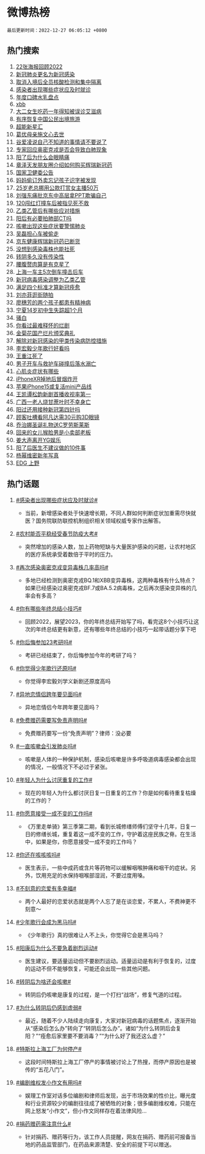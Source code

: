 # 微博热榜

`最后更新时间：2022-12-27 06:05:12 +0800`

## 热门搜索

1. [22张海报回顾2022](https://m.weibo.cn/search?containerid=100103type%3D1%26t%3D10%26q%3D%2322%E5%BC%A0%E6%B5%B7%E6%8A%A5%E5%9B%9E%E9%A1%BE2022%23&stream_entry_id=51&isnewpage=1&extparam=seat%3D1%26pos%3D0%26c_type%3D51%26filter_type%3Drealtimehot%26cate%3D10103%26dgr%3D0%26display_time%3D1672092310%26pre_seqid%3D16720923109780187067372&luicode=10000011&lfid=106003type%253D25%2526t%253D3%2526disable_hot%253D1%2526filter_type%253Drealtimehot)
1. [新冠肺炎更名为新冠感染](https://m.weibo.cn/search?containerid=100103type%3D1%26t%3D10%26q%3D%23%E6%96%B0%E5%86%A0%E8%82%BA%E7%82%8E%E6%9B%B4%E5%90%8D%E4%B8%BA%E6%96%B0%E5%86%A0%E6%84%9F%E6%9F%93%23&stream_entry_id=31&isnewpage=1&extparam=seat%3D1%26pos%3D0%26band_rank%3D1%26flag%3D16%26dgr%3D0%26c_type%3D31%26stream_entry_id%3D31%26filter_type%3Drealtimehot%26cate%3D5001%26q%3D%2523%25E6%2596%25B0%25E5%2586%25A0%25E8%2582%25BA%25E7%2582%258E%25E6%259B%25B4%25E5%2590%258D%25E4%25B8%25BA%25E6%2596%25B0%25E5%2586%25A0%25E6%2584%259F%25E6%259F%2593%2523%26lcate%3D5001%26realpos%3D1%26display_time%3D1672092310%26pre_seqid%3D16720923109780187067372&luicode=10000011&lfid=106003type%253D25%2526t%253D3%2526disable_hot%253D1%2526filter_type%253Drealtimehot)
1. [取消入境后全员核酸检测和集中隔离](https://m.weibo.cn/search?containerid=100103type%3D1%26t%3D10%26q%3D%23%E5%8F%96%E6%B6%88%E5%85%A5%E5%A2%83%E5%90%8E%E5%85%A8%E5%91%98%E6%A0%B8%E9%85%B8%E6%A3%80%E6%B5%8B%E5%92%8C%E9%9B%86%E4%B8%AD%E9%9A%94%E7%A6%BB%23&stream_entry_id=31&isnewpage=1&extparam=seat%3D1%26pos%3D1%26band_rank%3D2%26flag%3D16%26dgr%3D0%26c_type%3D31%26stream_entry_id%3D31%26filter_type%3Drealtimehot%26cate%3D5001%26q%3D%2523%25E5%258F%2596%25E6%25B6%2588%25E5%2585%25A5%25E5%25A2%2583%25E5%2590%258E%25E5%2585%25A8%25E5%2591%2598%25E6%25A0%25B8%25E9%2585%25B8%25E6%25A3%2580%25E6%25B5%258B%25E5%2592%258C%25E9%259B%2586%25E4%25B8%25AD%25E9%259A%2594%25E7%25A6%25BB%2523%26lcate%3D5001%26realpos%3D2%26display_time%3D1672092310%26pre_seqid%3D16720923109780187067372&luicode=10000011&lfid=106003type%253D25%2526t%253D3%2526disable_hot%253D1%2526filter_type%253Drealtimehot)
1. [感染者出现哪些症状应及时就诊](https://m.weibo.cn/search?containerid=100103type%3D1%26t%3D10%26q%3D%23%E6%84%9F%E6%9F%93%E8%80%85%E5%87%BA%E7%8E%B0%E5%93%AA%E4%BA%9B%E7%97%87%E7%8A%B6%E5%BA%94%E5%8F%8A%E6%97%B6%E5%B0%B1%E8%AF%8A%23&stream_entry_id=31&isnewpage=1&extparam=seat%3D1%26pos%3D2%26band_rank%3D3%26flag%3D0%26dgr%3D0%26c_type%3D31%26stream_entry_id%3D31%26filter_type%3Drealtimehot%26cate%3D5001%26q%3D%2523%25E6%2584%259F%25E6%259F%2593%25E8%2580%2585%25E5%2587%25BA%25E7%258E%25B0%25E5%2593%25AA%25E4%25BA%259B%25E7%2597%2587%25E7%258A%25B6%25E5%25BA%2594%25E5%258F%258A%25E6%2597%25B6%25E5%25B0%25B1%25E8%25AF%258A%2523%26lcate%3D5001%26realpos%3D3%26display_time%3D1672092310%26pre_seqid%3D16720923109780187067372&luicode=10000011&lfid=106003type%253D25%2526t%253D3%2526disable_hot%253D1%2526filter_type%253Drealtimehot)
1. [年度口碑水乳盘点](https://m.weibo.cn/search?containerid=100103type%3D1%26t%3D10%26q%3D%23%E5%B9%B4%E5%BA%A6%E5%8F%A3%E7%A2%91%E6%B0%B4%E4%B9%B3%E7%9B%98%E7%82%B9%23&stream_entry_id=31&isnewpage=1&extparam=seat%3D1%26pos%3D3%26band_rank%3D4%26topic_ad%3D1%26dgr%3D0%26adid%3D176090%26c_type%3D31%26stream_entry_id%3D31%26filter_type%3Drealtimehot%26cate%3D5001%26q%3D%2523%25E5%25B9%25B4%25E5%25BA%25A6%25E5%258F%25A3%25E7%25A2%2591%25E6%25B0%25B4%25E4%25B9%25B3%25E7%259B%2598%25E7%2582%25B9%2523%26lcate%3D5001%26display_time%3D1672092310%26pre_seqid%3D16720923109780187067372&luicode=10000011&lfid=106003type%253D25%2526t%253D3%2526disable_hot%253D1%2526filter_type%253Drealtimehot)
1. [xbb](https://m.weibo.cn/search?containerid=100103type%3D1%26t%3D10%26q%3D%23xbb%23&stream_entry_id=31&isnewpage=1&extparam=seat%3D1%26pos%3D4%26band_rank%3D4%26flag%3D16%26dgr%3D0%26c_type%3D31%26stream_entry_id%3D31%26filter_type%3Drealtimehot%26cate%3D5001%26q%3D%2523xbb%2523%26lcate%3D5001%26realpos%3D4%26display_time%3D1672092310%26pre_seqid%3D16720923109780187067372&luicode=10000011&lfid=106003type%253D25%2526t%253D3%2526disable_hot%253D1%2526filter_type%253Drealtimehot)
1. [大二女生吃药一年得知被误诊艾滋病](https://m.weibo.cn/search?containerid=100103type%3D1%26t%3D10%26q%3D%23%E5%A4%A7%E4%BA%8C%E5%A5%B3%E7%94%9F%E5%90%83%E8%8D%AF%E4%B8%80%E5%B9%B4%E5%BE%97%E7%9F%A5%E8%A2%AB%E8%AF%AF%E8%AF%8A%E8%89%BE%E6%BB%8B%E7%97%85%23&stream_entry_id=31&isnewpage=1&extparam=seat%3D1%26pos%3D5%26band_rank%3D5%26flag%3D0%26dgr%3D0%26c_type%3D31%26stream_entry_id%3D31%26filter_type%3Drealtimehot%26cate%3D5001%26q%3D%2523%25E5%25A4%25A7%25E4%25BA%258C%25E5%25A5%25B3%25E7%2594%259F%25E5%2590%2583%25E8%258D%25AF%25E4%25B8%2580%25E5%25B9%25B4%25E5%25BE%2597%25E7%259F%25A5%25E8%25A2%25AB%25E8%25AF%25AF%25E8%25AF%258A%25E8%2589%25BE%25E6%25BB%258B%25E7%2597%2585%2523%26lcate%3D5001%26realpos%3D5%26display_time%3D1672092310%26pre_seqid%3D16720923109780187067372&luicode=10000011&lfid=106003type%253D25%2526t%253D3%2526disable_hot%253D1%2526filter_type%253Drealtimehot)
1. [有序恢复中国公民出境旅游](https://m.weibo.cn/search?containerid=100103type%3D1%26t%3D10%26q%3D%23%E6%9C%89%E5%BA%8F%E6%81%A2%E5%A4%8D%E4%B8%AD%E5%9B%BD%E5%85%AC%E6%B0%91%E5%87%BA%E5%A2%83%E6%97%85%E6%B8%B8%23&stream_entry_id=31&isnewpage=1&extparam=seat%3D1%26pos%3D6%26band_rank%3D6%26flag%3D0%26dgr%3D0%26c_type%3D31%26stream_entry_id%3D31%26filter_type%3Drealtimehot%26cate%3D5001%26q%3D%2523%25E6%259C%2589%25E5%25BA%258F%25E6%2581%25A2%25E5%25A4%258D%25E4%25B8%25AD%25E5%259B%25BD%25E5%2585%25AC%25E6%25B0%2591%25E5%2587%25BA%25E5%25A2%2583%25E6%2597%2585%25E6%25B8%25B8%2523%26lcate%3D5001%26realpos%3D6%26display_time%3D1672092310%26pre_seqid%3D16720923109780187067372&luicode=10000011&lfid=106003type%253D25%2526t%253D3%2526disable_hot%253D1%2526filter_type%253Drealtimehot)
1. [超能新星汇](https://m.weibo.cn/search?containerid=100103type%3D1%26t%3D10%26q%3D%23%E8%B6%85%E8%83%BD%E6%96%B0%E6%98%9F%E6%B1%87%23&stream_entry_id=31&isnewpage=1&extparam=seat%3D1%26pos%3D7%26band_rank%3D7%26dgr%3D0%26adid%3D176022%26c_type%3D31%26stream_entry_id%3D31%26filter_type%3Drealtimehot%26cate%3D5001%26q%3D%2523%25E8%25B6%2585%25E8%2583%25BD%25E6%2596%25B0%25E6%2598%259F%25E6%25B1%2587%2523%26lcate%3D5001%26display_time%3D1672092310%26pre_seqid%3D16720923109780187067372&luicode=10000011&lfid=106003type%253D25%2526t%253D3%2526disable_hot%253D1%2526filter_type%253Drealtimehot)
1. [葛优母亲施文心去世](https://m.weibo.cn/search?containerid=100103type%3D1%26t%3D10%26q%3D%23%E8%91%9B%E4%BC%98%E6%AF%8D%E4%BA%B2%E6%96%BD%E6%96%87%E5%BF%83%E5%8E%BB%E4%B8%96%23&stream_entry_id=31&isnewpage=1&extparam=seat%3D1%26pos%3D8%26band_rank%3D7%26flag%3D0%26dgr%3D0%26c_type%3D31%26stream_entry_id%3D31%26filter_type%3Drealtimehot%26cate%3D5001%26q%3D%2523%25E8%2591%259B%25E4%25BC%2598%25E6%25AF%258D%25E4%25BA%25B2%25E6%2596%25BD%25E6%2596%2587%25E5%25BF%2583%25E5%258E%25BB%25E4%25B8%2596%2523%26lcate%3D5001%26realpos%3D7%26display_time%3D1672092310%26pre_seqid%3D16720923109780187067372&luicode=10000011&lfid=106003type%253D25%2526t%253D3%2526disable_hot%253D1%2526filter_type%253Drealtimehot)
1. [谷爱凌说自己不知道的事情请不要说了](https://m.weibo.cn/search?containerid=100103type%3D1%26t%3D10%26q%3D%23%E8%B0%B7%E7%88%B1%E5%87%8C%E8%AF%B4%E8%87%AA%E5%B7%B1%E4%B8%8D%E7%9F%A5%E9%81%93%E7%9A%84%E4%BA%8B%E6%83%85%E8%AF%B7%E4%B8%8D%E8%A6%81%E8%AF%B4%E4%BA%86%23&stream_entry_id=31&isnewpage=1&extparam=seat%3D1%26pos%3D9%26band_rank%3D8%26flag%3D0%26dgr%3D0%26c_type%3D31%26stream_entry_id%3D31%26filter_type%3Drealtimehot%26cate%3D5001%26q%3D%2523%25E8%25B0%25B7%25E7%2588%25B1%25E5%2587%258C%25E8%25AF%25B4%25E8%2587%25AA%25E5%25B7%25B1%25E4%25B8%258D%25E7%259F%25A5%25E9%2581%2593%25E7%259A%2584%25E4%25BA%258B%25E6%2583%2585%25E8%25AF%25B7%25E4%25B8%258D%25E8%25A6%2581%25E8%25AF%25B4%25E4%25BA%2586%2523%26lcate%3D5001%26realpos%3D8%26display_time%3D1672092310%26pre_seqid%3D16720923109780187067372&luicode=10000011&lfid=106003type%253D25%2526t%253D3%2526disable_hot%253D1%2526filter_type%253Drealtimehot)
1. [专家回应奥密克戎是否会导致白肺现象](https://m.weibo.cn/search?containerid=100103type%3D1%26t%3D10%26q%3D%23%E4%B8%93%E5%AE%B6%E5%9B%9E%E5%BA%94%E5%A5%A5%E5%AF%86%E5%85%8B%E6%88%8E%E6%98%AF%E5%90%A6%E4%BC%9A%E5%AF%BC%E8%87%B4%E7%99%BD%E8%82%BA%E7%8E%B0%E8%B1%A1%23&stream_entry_id=31&isnewpage=1&extparam=seat%3D1%26pos%3D10%26band_rank%3D9%26flag%3D0%26dgr%3D0%26c_type%3D31%26stream_entry_id%3D31%26filter_type%3Drealtimehot%26cate%3D5001%26q%3D%2523%25E4%25B8%2593%25E5%25AE%25B6%25E5%259B%259E%25E5%25BA%2594%25E5%25A5%25A5%25E5%25AF%2586%25E5%2585%258B%25E6%2588%258E%25E6%2598%25AF%25E5%2590%25A6%25E4%25BC%259A%25E5%25AF%25BC%25E8%2587%25B4%25E7%2599%25BD%25E8%2582%25BA%25E7%258E%25B0%25E8%25B1%25A1%2523%26lcate%3D5001%26realpos%3D9%26display_time%3D1672092310%26pre_seqid%3D16720923109780187067372&luicode=10000011&lfid=106003type%253D25%2526t%253D3%2526disable_hot%253D1%2526filter_type%253Drealtimehot)
1. [阳了后为什么会眼睛痛](https://m.weibo.cn/search?containerid=100103type%3D1%26t%3D10%26q%3D%23%E9%98%B3%E4%BA%86%E5%90%8E%E4%B8%BA%E4%BB%80%E4%B9%88%E4%BC%9A%E7%9C%BC%E7%9D%9B%E7%97%9B%23&stream_entry_id=31&isnewpage=1&extparam=seat%3D1%26pos%3D11%26band_rank%3D10%26flag%3D0%26dgr%3D0%26c_type%3D31%26stream_entry_id%3D31%26filter_type%3Drealtimehot%26cate%3D5001%26q%3D%2523%25E9%2598%25B3%25E4%25BA%2586%25E5%2590%258E%25E4%25B8%25BA%25E4%25BB%2580%25E4%25B9%2588%25E4%25BC%259A%25E7%259C%25BC%25E7%259D%259B%25E7%2597%259B%2523%26lcate%3D5001%26realpos%3D10%26display_time%3D1672092310%26pre_seqid%3D16720923109780187067372&luicode=10000011&lfid=106003type%253D25%2526t%253D3%2526disable_hot%253D1%2526filter_type%253Drealtimehot)
1. [章泽天发朋友圈介绍如何购买辉瑞新冠药](https://m.weibo.cn/search?containerid=100103type%3D1%26t%3D10%26q%3D%23%E7%AB%A0%E6%B3%BD%E5%A4%A9%E5%8F%91%E6%9C%8B%E5%8F%8B%E5%9C%88%E4%BB%8B%E7%BB%8D%E5%A6%82%E4%BD%95%E8%B4%AD%E4%B9%B0%E8%BE%89%E7%91%9E%E6%96%B0%E5%86%A0%E8%8D%AF%23&stream_entry_id=31&isnewpage=1&extparam=seat%3D1%26pos%3D12%26band_rank%3D11%26flag%3D0%26dgr%3D0%26c_type%3D31%26stream_entry_id%3D31%26filter_type%3Drealtimehot%26cate%3D5001%26q%3D%2523%25E7%25AB%25A0%25E6%25B3%25BD%25E5%25A4%25A9%25E5%258F%2591%25E6%259C%258B%25E5%258F%258B%25E5%259C%2588%25E4%25BB%258B%25E7%25BB%258D%25E5%25A6%2582%25E4%25BD%2595%25E8%25B4%25AD%25E4%25B9%25B0%25E8%25BE%2589%25E7%2591%259E%25E6%2596%25B0%25E5%2586%25A0%25E8%258D%25AF%2523%26lcate%3D5001%26realpos%3D11%26display_time%3D1672092310%26pre_seqid%3D16720923109780187067372&luicode=10000011&lfid=106003type%253D25%2526t%253D3%2526disable_hot%253D1%2526filter_type%253Drealtimehot)
1. [国家卫健委公告](https://m.weibo.cn/search?containerid=100103type%3D1%26t%3D10%26q%3D%E5%9B%BD%E5%AE%B6%E5%8D%AB%E5%81%A5%E5%A7%94%E5%85%AC%E5%91%8A&stream_entry_id=31&isnewpage=1&extparam=seat%3D1%26pos%3D13%26band_rank%3D12%26flag%3D0%26dgr%3D0%26c_type%3D31%26stream_entry_id%3D31%26filter_type%3Drealtimehot%26cate%3D5001%26q%3D%25E5%259B%25BD%25E5%25AE%25B6%25E5%258D%25AB%25E5%2581%25A5%25E5%25A7%2594%25E5%2585%25AC%25E5%2591%258A%26lcate%3D5001%26realpos%3D12%26display_time%3D1672092310%26pre_seqid%3D16720923109780187067372&luicode=10000011&lfid=106003type%253D25%2526t%253D3%2526disable_hot%253D1%2526filter_type%253Drealtimehot)
1. [妈妈偷订外卖忘记孩子识字被发现](https://m.weibo.cn/search?containerid=100103type%3D1%26t%3D10%26q%3D%23%E5%A6%88%E5%A6%88%E5%81%B7%E8%AE%A2%E5%A4%96%E5%8D%96%E5%BF%98%E8%AE%B0%E5%AD%A9%E5%AD%90%E8%AF%86%E5%AD%97%E8%A2%AB%E5%8F%91%E7%8E%B0%23&stream_entry_id=31&isnewpage=1&extparam=seat%3D1%26pos%3D14%26band_rank%3D13%26flag%3D0%26dgr%3D0%26c_type%3D31%26stream_entry_id%3D31%26filter_type%3Drealtimehot%26cate%3D5001%26q%3D%2523%25E5%25A6%2588%25E5%25A6%2588%25E5%2581%25B7%25E8%25AE%25A2%25E5%25A4%2596%25E5%258D%2596%25E5%25BF%2598%25E8%25AE%25B0%25E5%25AD%25A9%25E5%25AD%2590%25E8%25AF%2586%25E5%25AD%2597%25E8%25A2%25AB%25E5%258F%2591%25E7%258E%25B0%2523%26lcate%3D5001%26realpos%3D13%26display_time%3D1672092310%26pre_seqid%3D16720923109780187067372&luicode=10000011&lfid=106003type%253D25%2526t%253D3%2526disable_hot%253D1%2526filter_type%253Drealtimehot)
1. [25岁老总挪用公款打赏女主播50万](https://m.weibo.cn/search?containerid=100103type%3D1%26t%3D10%26q%3D%2325%E5%B2%81%E8%80%81%E6%80%BB%E6%8C%AA%E7%94%A8%E5%85%AC%E6%AC%BE%E6%89%93%E8%B5%8F%E5%A5%B3%E4%B8%BB%E6%92%AD50%E4%B8%87%23&stream_entry_id=31&isnewpage=1&extparam=seat%3D1%26pos%3D15%26band_rank%3D14%26flag%3D0%26dgr%3D0%26c_type%3D31%26stream_entry_id%3D31%26filter_type%3Drealtimehot%26cate%3D5001%26q%3D%252325%25E5%25B2%2581%25E8%2580%2581%25E6%2580%25BB%25E6%258C%25AA%25E7%2594%25A8%25E5%2585%25AC%25E6%25AC%25BE%25E6%2589%2593%25E8%25B5%258F%25E5%25A5%25B3%25E4%25B8%25BB%25E6%2592%25AD50%25E4%25B8%2587%2523%26lcate%3D5001%26realpos%3D14%26display_time%3D1672092310%26pre_seqid%3D16720923109780187067372&luicode=10000011&lfid=106003type%253D25%2526t%253D3%2526disable_hot%253D1%2526filter_type%253Drealtimehot)
1. [刘强东痛批京东中高层拿PPT欺骗自己](https://m.weibo.cn/search?containerid=100103type%3D1%26t%3D10%26q%3D%23%E5%88%98%E5%BC%BA%E4%B8%9C%E7%97%9B%E6%89%B9%E4%BA%AC%E4%B8%9C%E4%B8%AD%E9%AB%98%E5%B1%82%E6%8B%BFPPT%E6%AC%BA%E9%AA%97%E8%87%AA%E5%B7%B1%23&stream_entry_id=31&isnewpage=1&extparam=seat%3D1%26pos%3D16%26band_rank%3D15%26flag%3D2%26dgr%3D0%26c_type%3D31%26stream_entry_id%3D31%26filter_type%3Drealtimehot%26cate%3D5001%26q%3D%2523%25E5%2588%2598%25E5%25BC%25BA%25E4%25B8%259C%25E7%2597%259B%25E6%2589%25B9%25E4%25BA%25AC%25E4%25B8%259C%25E4%25B8%25AD%25E9%25AB%2598%25E5%25B1%2582%25E6%258B%25BFPPT%25E6%25AC%25BA%25E9%25AA%2597%25E8%2587%25AA%25E5%25B7%25B1%2523%26lcate%3D5001%26realpos%3D15%26display_time%3D1672092310%26pre_seqid%3D16720923109780187067372&luicode=10000011&lfid=106003type%253D25%2526t%253D3%2526disable_hot%253D1%2526filter_type%253Drealtimehot)
1. [120闯红灯撞车后被指见死不救](https://m.weibo.cn/search?containerid=100103type%3D1%26t%3D10%26q%3D%23120%E9%97%AF%E7%BA%A2%E7%81%AF%E6%92%9E%E8%BD%A6%E5%90%8E%E8%A2%AB%E6%8C%87%E8%A7%81%E6%AD%BB%E4%B8%8D%E6%95%91%23&stream_entry_id=31&isnewpage=1&extparam=seat%3D1%26pos%3D17%26band_rank%3D16%26flag%3D0%26dgr%3D0%26c_type%3D31%26stream_entry_id%3D31%26filter_type%3Drealtimehot%26cate%3D5001%26q%3D%2523120%25E9%2597%25AF%25E7%25BA%25A2%25E7%2581%25AF%25E6%2592%259E%25E8%25BD%25A6%25E5%2590%258E%25E8%25A2%25AB%25E6%258C%2587%25E8%25A7%2581%25E6%25AD%25BB%25E4%25B8%258D%25E6%2595%2591%2523%26lcate%3D5001%26realpos%3D16%26display_time%3D1672092310%26pre_seqid%3D16720923109780187067372&luicode=10000011&lfid=106003type%253D25%2526t%253D3%2526disable_hot%253D1%2526filter_type%253Drealtimehot)
1. [乙类乙管后有哪些应对措施](https://m.weibo.cn/search?containerid=100103type%3D1%26t%3D10%26q%3D%23%E4%B9%99%E7%B1%BB%E4%B9%99%E7%AE%A1%E5%90%8E%E6%9C%89%E5%93%AA%E4%BA%9B%E5%BA%94%E5%AF%B9%E6%8E%AA%E6%96%BD%23&stream_entry_id=31&isnewpage=1&extparam=seat%3D1%26pos%3D18%26band_rank%3D17%26flag%3D0%26dgr%3D0%26c_type%3D31%26stream_entry_id%3D31%26filter_type%3Drealtimehot%26cate%3D5001%26q%3D%2523%25E4%25B9%2599%25E7%25B1%25BB%25E4%25B9%2599%25E7%25AE%25A1%25E5%2590%258E%25E6%259C%2589%25E5%2593%25AA%25E4%25BA%259B%25E5%25BA%2594%25E5%25AF%25B9%25E6%258E%25AA%25E6%2596%25BD%2523%26lcate%3D5001%26realpos%3D17%26display_time%3D1672092310%26pre_seqid%3D16720923109780187067372&luicode=10000011&lfid=106003type%253D25%2526t%253D3%2526disable_hot%253D1%2526filter_type%253Drealtimehot)
1. [阳后有必要拍肺部CT吗](https://m.weibo.cn/search?containerid=100103type%3D1%26t%3D10%26q%3D%23%E9%98%B3%E5%90%8E%E6%9C%89%E5%BF%85%E8%A6%81%E6%8B%8D%E8%82%BA%E9%83%A8CT%E5%90%97%23&stream_entry_id=31&isnewpage=1&extparam=seat%3D1%26pos%3D19%26band_rank%3D18%26flag%3D2%26dgr%3D0%26c_type%3D31%26stream_entry_id%3D31%26filter_type%3Drealtimehot%26cate%3D5001%26q%3D%2523%25E9%2598%25B3%25E5%2590%258E%25E6%259C%2589%25E5%25BF%2585%25E8%25A6%2581%25E6%258B%258D%25E8%2582%25BA%25E9%2583%25A8CT%25E5%2590%2597%2523%26lcate%3D5001%26realpos%3D18%26display_time%3D1672092310%26pre_seqid%3D16720923109780187067372&luicode=10000011&lfid=106003type%253D25%2526t%253D3%2526disable_hot%253D1%2526filter_type%253Drealtimehot)
1. [咳嗽出现这些症状要警惕肺炎](https://m.weibo.cn/search?containerid=100103type%3D1%26t%3D10%26q%3D%23%E5%92%B3%E5%97%BD%E5%87%BA%E7%8E%B0%E8%BF%99%E4%BA%9B%E7%97%87%E7%8A%B6%E8%A6%81%E8%AD%A6%E6%83%95%E8%82%BA%E7%82%8E%23&stream_entry_id=31&isnewpage=1&extparam=seat%3D1%26pos%3D20%26band_rank%3D19%26flag%3D0%26dgr%3D0%26c_type%3D31%26stream_entry_id%3D31%26filter_type%3Drealtimehot%26cate%3D5001%26q%3D%2523%25E5%2592%25B3%25E5%2597%25BD%25E5%2587%25BA%25E7%258E%25B0%25E8%25BF%2599%25E4%25BA%259B%25E7%2597%2587%25E7%258A%25B6%25E8%25A6%2581%25E8%25AD%25A6%25E6%2583%2595%25E8%2582%25BA%25E7%2582%258E%2523%26lcate%3D5001%26realpos%3D19%26display_time%3D1672092310%26pre_seqid%3D16720923109780187067372&luicode=10000011&lfid=106003type%253D25%2526t%253D3%2526disable_hot%253D1%2526filter_type%253Drealtimehot)
1. [吴磊担心车被偷走](https://m.weibo.cn/search?containerid=100103type%3D1%26t%3D10%26q%3D%23%E5%90%B4%E7%A3%8A%E6%8B%85%E5%BF%83%E8%BD%A6%E8%A2%AB%E5%81%B7%E8%B5%B0%23&stream_entry_id=31&isnewpage=1&extparam=seat%3D1%26pos%3D21%26band_rank%3D20%26flag%3D0%26dgr%3D0%26c_type%3D31%26stream_entry_id%3D31%26filter_type%3Drealtimehot%26cate%3D5001%26q%3D%2523%25E5%2590%25B4%25E7%25A3%258A%25E6%258B%2585%25E5%25BF%2583%25E8%25BD%25A6%25E8%25A2%25AB%25E5%2581%25B7%25E8%25B5%25B0%2523%26lcate%3D5001%26realpos%3D20%26display_time%3D1672092310%26pre_seqid%3D16720923109780187067372&luicode=10000011&lfid=106003type%253D25%2526t%253D3%2526disable_hot%253D1%2526filter_type%253Drealtimehot)
1. [京东健康辉瑞新冠药已断货](https://m.weibo.cn/search?containerid=100103type%3D1%26t%3D10%26q%3D%23%E4%BA%AC%E4%B8%9C%E5%81%A5%E5%BA%B7%E8%BE%89%E7%91%9E%E6%96%B0%E5%86%A0%E8%8D%AF%E5%B7%B2%E6%96%AD%E8%B4%A7%23&stream_entry_id=31&isnewpage=1&extparam=seat%3D1%26pos%3D22%26band_rank%3D21%26flag%3D0%26dgr%3D0%26c_type%3D31%26stream_entry_id%3D31%26filter_type%3Drealtimehot%26cate%3D5001%26q%3D%2523%25E4%25BA%25AC%25E4%25B8%259C%25E5%2581%25A5%25E5%25BA%25B7%25E8%25BE%2589%25E7%2591%259E%25E6%2596%25B0%25E5%2586%25A0%25E8%258D%25AF%25E5%25B7%25B2%25E6%2596%25AD%25E8%25B4%25A7%2523%26lcate%3D5001%26realpos%3D21%26display_time%3D1672092310%26pre_seqid%3D16720923109780187067372&luicode=10000011&lfid=106003type%253D25%2526t%253D3%2526disable_hot%253D1%2526filter_type%253Drealtimehot)
1. [没想到感染毒株也能社死](https://m.weibo.cn/search?containerid=100103type%3D1%26t%3D10%26q%3D%23%E6%B2%A1%E6%83%B3%E5%88%B0%E6%84%9F%E6%9F%93%E6%AF%92%E6%A0%AA%E4%B9%9F%E8%83%BD%E7%A4%BE%E6%AD%BB%23&stream_entry_id=31&isnewpage=1&extparam=seat%3D1%26pos%3D23%26band_rank%3D22%26flag%3D0%26dgr%3D0%26c_type%3D31%26stream_entry_id%3D31%26filter_type%3Drealtimehot%26cate%3D5001%26q%3D%2523%25E6%25B2%25A1%25E6%2583%25B3%25E5%2588%25B0%25E6%2584%259F%25E6%259F%2593%25E6%25AF%2592%25E6%25A0%25AA%25E4%25B9%259F%25E8%2583%25BD%25E7%25A4%25BE%25E6%25AD%25BB%2523%26lcate%3D5001%26realpos%3D22%26display_time%3D1672092310%26pre_seqid%3D16720923109780187067372&luicode=10000011&lfid=106003type%253D25%2526t%253D3%2526disable_hot%253D1%2526filter_type%253Drealtimehot)
1. [转阴多久没有传染性](https://m.weibo.cn/search?containerid=100103type%3D1%26t%3D10%26q%3D%23%E8%BD%AC%E9%98%B4%E5%A4%9A%E4%B9%85%E6%B2%A1%E6%9C%89%E4%BC%A0%E6%9F%93%E6%80%A7%23&stream_entry_id=31&isnewpage=1&extparam=seat%3D1%26pos%3D24%26band_rank%3D23%26flag%3D0%26dgr%3D0%26c_type%3D31%26stream_entry_id%3D31%26filter_type%3Drealtimehot%26cate%3D5001%26q%3D%2523%25E8%25BD%25AC%25E9%2598%25B4%25E5%25A4%259A%25E4%25B9%2585%25E6%25B2%25A1%25E6%259C%2589%25E4%25BC%25A0%25E6%259F%2593%25E6%2580%25A7%2523%26lcate%3D5001%26realpos%3D23%26display_time%3D1672092310%26pre_seqid%3D16720923109780187067372&luicode=10000011&lfid=106003type%253D25%2526t%253D3%2526disable_hot%253D1%2526filter_type%253Drealtimehot)
1. [腰腹赘肉算是有克星了](https://m.weibo.cn/search?containerid=100103type%3D1%26t%3D10%26q%3D%23%E8%85%B0%E8%85%B9%E8%B5%98%E8%82%89%E7%AE%97%E6%98%AF%E6%9C%89%E5%85%8B%E6%98%9F%E4%BA%86%23&stream_entry_id=31&isnewpage=1&extparam=seat%3D1%26pos%3D25%26band_rank%3D24%26flag%3D0%26dgr%3D0%26c_type%3D31%26stream_entry_id%3D31%26filter_type%3Drealtimehot%26cate%3D5001%26q%3D%2523%25E8%2585%25B0%25E8%2585%25B9%25E8%25B5%2598%25E8%2582%2589%25E7%25AE%2597%25E6%2598%25AF%25E6%259C%2589%25E5%2585%258B%25E6%2598%259F%25E4%25BA%2586%2523%26lcate%3D5001%26realpos%3D24%26display_time%3D1672092310%26pre_seqid%3D16720923109780187067372&luicode=10000011&lfid=106003type%253D25%2526t%253D3%2526disable_hot%253D1%2526filter_type%253Drealtimehot)
1. [上海一车主5次倒车撞击后车](https://m.weibo.cn/search?containerid=100103type%3D1%26t%3D10%26q%3D%23%E4%B8%8A%E6%B5%B7%E4%B8%80%E8%BD%A6%E4%B8%BB5%E6%AC%A1%E5%80%92%E8%BD%A6%E6%92%9E%E5%87%BB%E5%90%8E%E8%BD%A6%23&stream_entry_id=31&isnewpage=1&extparam=seat%3D1%26pos%3D26%26band_rank%3D25%26flag%3D0%26dgr%3D0%26c_type%3D31%26stream_entry_id%3D31%26filter_type%3Drealtimehot%26cate%3D5001%26q%3D%2523%25E4%25B8%258A%25E6%25B5%25B7%25E4%25B8%2580%25E8%25BD%25A6%25E4%25B8%25BB5%25E6%25AC%25A1%25E5%2580%2592%25E8%25BD%25A6%25E6%2592%259E%25E5%2587%25BB%25E5%2590%258E%25E8%25BD%25A6%2523%26lcate%3D5001%26realpos%3D25%26display_time%3D1672092310%26pre_seqid%3D16720923109780187067372&luicode=10000011&lfid=106003type%253D25%2526t%253D3%2526disable_hot%253D1%2526filter_type%253Drealtimehot)
1. [新冠病毒感染调整为乙类乙管](https://m.weibo.cn/search?containerid=100103type%3D1%26t%3D10%26q%3D%23%E6%96%B0%E5%86%A0%E7%97%85%E6%AF%92%E6%84%9F%E6%9F%93%E8%B0%83%E6%95%B4%E4%B8%BA%E4%B9%99%E7%B1%BB%E4%B9%99%E7%AE%A1%23&stream_entry_id=31&isnewpage=1&extparam=seat%3D1%26pos%3D27%26band_rank%3D26%26flag%3D0%26dgr%3D0%26c_type%3D31%26stream_entry_id%3D31%26filter_type%3Drealtimehot%26cate%3D5001%26q%3D%2523%25E6%2596%25B0%25E5%2586%25A0%25E7%2597%2585%25E6%25AF%2592%25E6%2584%259F%25E6%259F%2593%25E8%25B0%2583%25E6%2595%25B4%25E4%25B8%25BA%25E4%25B9%2599%25E7%25B1%25BB%25E4%25B9%2599%25E7%25AE%25A1%2523%26lcate%3D5001%26realpos%3D26%26display_time%3D1672092310%26pre_seqid%3D16720923109780187067372&luicode=10000011&lfid=106003type%253D25%2526t%253D3%2526disable_hot%253D1%2526filter_type%253Drealtimehot)
1. [满足四个标准才算新冠痊愈](https://m.weibo.cn/search?containerid=100103type%3D1%26t%3D10%26q%3D%23%E6%BB%A1%E8%B6%B3%E5%9B%9B%E4%B8%AA%E6%A0%87%E5%87%86%E6%89%8D%E7%AE%97%E6%96%B0%E5%86%A0%E7%97%8A%E6%84%88%23&stream_entry_id=31&isnewpage=1&extparam=seat%3D1%26pos%3D28%26band_rank%3D27%26flag%3D0%26dgr%3D0%26c_type%3D31%26stream_entry_id%3D31%26filter_type%3Drealtimehot%26cate%3D5001%26q%3D%2523%25E6%25BB%25A1%25E8%25B6%25B3%25E5%259B%259B%25E4%25B8%25AA%25E6%25A0%2587%25E5%2587%2586%25E6%2589%258D%25E7%25AE%2597%25E6%2596%25B0%25E5%2586%25A0%25E7%2597%258A%25E6%2584%2588%2523%26lcate%3D5001%26realpos%3D27%26display_time%3D1672092310%26pre_seqid%3D16720923109780187067372&luicode=10000011&lfid=106003type%253D25%2526t%253D3%2526disable_hot%253D1%2526filter_type%253Drealtimehot)
1. [刘亦菲逛街随拍](https://m.weibo.cn/search?containerid=100103type%3D1%26t%3D10%26q%3D%23%E5%88%98%E4%BA%A6%E8%8F%B2%E9%80%9B%E8%A1%97%E9%9A%8F%E6%8B%8D%23&stream_entry_id=31&isnewpage=1&extparam=seat%3D1%26pos%3D29%26band_rank%3D28%26flag%3D0%26dgr%3D0%26c_type%3D31%26stream_entry_id%3D31%26filter_type%3Drealtimehot%26cate%3D5001%26q%3D%2523%25E5%2588%2598%25E4%25BA%25A6%25E8%258F%25B2%25E9%2580%259B%25E8%25A1%2597%25E9%259A%258F%25E6%258B%258D%2523%26lcate%3D5001%26realpos%3D28%26display_time%3D1672092310%26pre_seqid%3D16720923109780187067372&luicode=10000011&lfid=106003type%253D25%2526t%253D3%2526disable_hot%253D1%2526filter_type%253Drealtimehot)
1. [廖穗芳的两个孩子都患有精神病](https://m.weibo.cn/search?containerid=100103type%3D1%26t%3D10%26q%3D%23%E5%BB%96%E7%A9%97%E8%8A%B3%E7%9A%84%E4%B8%A4%E4%B8%AA%E5%AD%A9%E5%AD%90%E9%83%BD%E6%82%A3%E6%9C%89%E7%B2%BE%E7%A5%9E%E7%97%85%23&stream_entry_id=31&isnewpage=1&extparam=seat%3D1%26pos%3D30%26band_rank%3D29%26flag%3D0%26dgr%3D0%26c_type%3D31%26stream_entry_id%3D31%26filter_type%3Drealtimehot%26cate%3D5001%26q%3D%2523%25E5%25BB%2596%25E7%25A9%2597%25E8%258A%25B3%25E7%259A%2584%25E4%25B8%25A4%25E4%25B8%25AA%25E5%25AD%25A9%25E5%25AD%2590%25E9%2583%25BD%25E6%2582%25A3%25E6%259C%2589%25E7%25B2%25BE%25E7%25A5%259E%25E7%2597%2585%2523%26lcate%3D5001%26realpos%3D29%26display_time%3D1672092310%26pre_seqid%3D16720923109780187067372&luicode=10000011&lfid=106003type%253D25%2526t%253D3%2526disable_hot%253D1%2526filter_type%253Drealtimehot)
1. [宁夏14岁初中生失踪超1个月](https://m.weibo.cn/search?containerid=100103type%3D1%26t%3D10%26q%3D%23%E5%AE%81%E5%A4%8F14%E5%B2%81%E5%88%9D%E4%B8%AD%E7%94%9F%E5%A4%B1%E8%B8%AA%E8%B6%851%E4%B8%AA%E6%9C%88%23&stream_entry_id=31&isnewpage=1&extparam=seat%3D1%26pos%3D31%26band_rank%3D30%26flag%3D0%26dgr%3D0%26c_type%3D31%26stream_entry_id%3D31%26filter_type%3Drealtimehot%26cate%3D5001%26q%3D%2523%25E5%25AE%2581%25E5%25A4%258F14%25E5%25B2%2581%25E5%2588%259D%25E4%25B8%25AD%25E7%2594%259F%25E5%25A4%25B1%25E8%25B8%25AA%25E8%25B6%25851%25E4%25B8%25AA%25E6%259C%2588%2523%26lcate%3D5001%26realpos%3D30%26display_time%3D1672092310%26pre_seqid%3D16720923109780187067372&luicode=10000011&lfid=106003type%253D25%2526t%253D3%2526disable_hot%253D1%2526filter_type%253Drealtimehot)
1. [骚白](https://m.weibo.cn/search?containerid=100103type%3D1%26t%3D10%26q%3D%E9%AA%9A%E7%99%BD&stream_entry_id=31&isnewpage=1&extparam=seat%3D1%26pos%3D32%26band_rank%3D31%26flag%3D0%26dgr%3D0%26c_type%3D31%26stream_entry_id%3D31%26filter_type%3Drealtimehot%26cate%3D5001%26q%3D%25E9%25AA%259A%25E7%2599%25BD%26lcate%3D5001%26realpos%3D31%26display_time%3D1672092310%26pre_seqid%3D16720923109780187067372&luicode=10000011&lfid=106003type%253D25%2526t%253D3%2526disable_hot%253D1%2526filter_type%253Drealtimehot)
1. [你看过最难释怀的烂剧](https://m.weibo.cn/search?containerid=100103type%3D1%26t%3D10%26q%3D%23%E4%BD%A0%E7%9C%8B%E8%BF%87%E6%9C%80%E9%9A%BE%E9%87%8A%E6%80%80%E7%9A%84%E7%83%82%E5%89%A7%23&stream_entry_id=31&isnewpage=1&extparam=seat%3D1%26pos%3D33%26band_rank%3D32%26flag%3D0%26dgr%3D0%26c_type%3D31%26stream_entry_id%3D31%26filter_type%3Drealtimehot%26cate%3D5001%26q%3D%2523%25E4%25BD%25A0%25E7%259C%258B%25E8%25BF%2587%25E6%259C%2580%25E9%259A%25BE%25E9%2587%258A%25E6%2580%2580%25E7%259A%2584%25E7%2583%2582%25E5%2589%25A7%2523%26lcate%3D5001%26realpos%3D32%26display_time%3D1672092310%26pre_seqid%3D16720923109780187067372&luicode=10000011&lfid=106003type%253D25%2526t%253D3%2526disable_hot%253D1%2526filter_type%253Drealtimehot)
1. [金菊花国产烂片颁奖典礼](https://m.weibo.cn/search?containerid=100103type%3D1%26t%3D10%26q%3D%23%E9%87%91%E8%8F%8A%E8%8A%B1%E5%9B%BD%E4%BA%A7%E7%83%82%E7%89%87%E9%A2%81%E5%A5%96%E5%85%B8%E7%A4%BC%23&stream_entry_id=31&isnewpage=1&extparam=seat%3D1%26pos%3D34%26band_rank%3D33%26flag%3D0%26dgr%3D0%26c_type%3D31%26stream_entry_id%3D31%26filter_type%3Drealtimehot%26cate%3D5001%26q%3D%2523%25E9%2587%2591%25E8%258F%258A%25E8%258A%25B1%25E5%259B%25BD%25E4%25BA%25A7%25E7%2583%2582%25E7%2589%2587%25E9%25A2%2581%25E5%25A5%2596%25E5%2585%25B8%25E7%25A4%25BC%2523%26lcate%3D5001%26realpos%3D33%26display_time%3D1672092310%26pre_seqid%3D16720923109780187067372&luicode=10000011&lfid=106003type%253D25%2526t%253D3%2526disable_hot%253D1%2526filter_type%253Drealtimehot)
1. [解除对新冠感染的甲类传染病防控措施](https://m.weibo.cn/search?containerid=100103type%3D1%26t%3D10%26q%3D%23%E8%A7%A3%E9%99%A4%E5%AF%B9%E6%96%B0%E5%86%A0%E6%84%9F%E6%9F%93%E7%9A%84%E7%94%B2%E7%B1%BB%E4%BC%A0%E6%9F%93%E7%97%85%E9%98%B2%E6%8E%A7%E6%8E%AA%E6%96%BD%23&stream_entry_id=31&isnewpage=1&extparam=seat%3D1%26pos%3D35%26band_rank%3D34%26flag%3D0%26dgr%3D0%26c_type%3D31%26stream_entry_id%3D31%26filter_type%3Drealtimehot%26cate%3D5001%26q%3D%2523%25E8%25A7%25A3%25E9%2599%25A4%25E5%25AF%25B9%25E6%2596%25B0%25E5%2586%25A0%25E6%2584%259F%25E6%259F%2593%25E7%259A%2584%25E7%2594%25B2%25E7%25B1%25BB%25E4%25BC%25A0%25E6%259F%2593%25E7%2597%2585%25E9%2598%25B2%25E6%258E%25A7%25E6%258E%25AA%25E6%2596%25BD%2523%26lcate%3D5001%26realpos%3D34%26display_time%3D1672092310%26pre_seqid%3D16720923109780187067372&luicode=10000011&lfid=106003type%253D25%2526t%253D3%2526disable_hot%253D1%2526filter_type%253Drealtimehot)
1. [李宏毅少年歌行好看吗](https://m.weibo.cn/search?containerid=100103type%3D1%26t%3D10%26q%3D%23%E6%9D%8E%E5%AE%8F%E6%AF%85%E5%B0%91%E5%B9%B4%E6%AD%8C%E8%A1%8C%E5%A5%BD%E7%9C%8B%E5%90%97%23&stream_entry_id=31&isnewpage=1&extparam=seat%3D1%26pos%3D36%26band_rank%3D35%26flag%3D0%26dgr%3D0%26c_type%3D31%26stream_entry_id%3D31%26filter_type%3Drealtimehot%26cate%3D5001%26q%3D%2523%25E6%259D%258E%25E5%25AE%258F%25E6%25AF%2585%25E5%25B0%2591%25E5%25B9%25B4%25E6%25AD%258C%25E8%25A1%258C%25E5%25A5%25BD%25E7%259C%258B%25E5%2590%2597%2523%26lcate%3D5001%26realpos%3D35%26display_time%3D1672092310%26pre_seqid%3D16720923109780187067372&luicode=10000011&lfid=106003type%253D25%2526t%253D3%2526disable_hot%253D1%2526filter_type%253Drealtimehot)
1. [王重江死了](https://m.weibo.cn/search?containerid=100103type%3D1%26t%3D10%26q%3D%23%E7%8E%8B%E9%87%8D%E6%B1%9F%E6%AD%BB%E4%BA%86%23&stream_entry_id=31&isnewpage=1&extparam=seat%3D1%26pos%3D37%26band_rank%3D36%26flag%3D0%26dgr%3D0%26c_type%3D31%26stream_entry_id%3D31%26filter_type%3Drealtimehot%26cate%3D5001%26q%3D%2523%25E7%258E%258B%25E9%2587%258D%25E6%25B1%259F%25E6%25AD%25BB%25E4%25BA%2586%2523%26lcate%3D5001%26realpos%3D36%26display_time%3D1672092310%26pre_seqid%3D16720923109780187067372&luicode=10000011&lfid=106003type%253D25%2526t%253D3%2526disable_hot%253D1%2526filter_type%253Drealtimehot)
1. [男子开车与救护车碰撞后落水溺亡](https://m.weibo.cn/search?containerid=100103type%3D1%26t%3D10%26q%3D%23%E7%94%B7%E5%AD%90%E5%BC%80%E8%BD%A6%E4%B8%8E%E6%95%91%E6%8A%A4%E8%BD%A6%E7%A2%B0%E6%92%9E%E5%90%8E%E8%90%BD%E6%B0%B4%E6%BA%BA%E4%BA%A1%23&stream_entry_id=31&isnewpage=1&extparam=seat%3D1%26pos%3D38%26band_rank%3D37%26flag%3D0%26dgr%3D0%26c_type%3D31%26stream_entry_id%3D31%26filter_type%3Drealtimehot%26cate%3D5001%26q%3D%2523%25E7%2594%25B7%25E5%25AD%2590%25E5%25BC%2580%25E8%25BD%25A6%25E4%25B8%258E%25E6%2595%2591%25E6%258A%25A4%25E8%25BD%25A6%25E7%25A2%25B0%25E6%2592%259E%25E5%2590%258E%25E8%2590%25BD%25E6%25B0%25B4%25E6%25BA%25BA%25E4%25BA%25A1%2523%26lcate%3D5001%26realpos%3D37%26display_time%3D1672092310%26pre_seqid%3D16720923109780187067372&luicode=10000011&lfid=106003type%253D25%2526t%253D3%2526disable_hot%253D1%2526filter_type%253Drealtimehot)
1. [心肌炎症状有哪些](https://m.weibo.cn/search?containerid=100103type%3D1%26t%3D10%26q%3D%23%E5%BF%83%E8%82%8C%E7%82%8E%E7%97%87%E7%8A%B6%E6%9C%89%E5%93%AA%E4%BA%9B%23&stream_entry_id=31&isnewpage=1&extparam=seat%3D1%26pos%3D39%26band_rank%3D38%26flag%3D0%26dgr%3D0%26c_type%3D31%26stream_entry_id%3D31%26filter_type%3Drealtimehot%26cate%3D5001%26q%3D%2523%25E5%25BF%2583%25E8%2582%258C%25E7%2582%258E%25E7%2597%2587%25E7%258A%25B6%25E6%259C%2589%25E5%2593%25AA%25E4%25BA%259B%2523%26lcate%3D5001%26realpos%3D38%26display_time%3D1672092310%26pre_seqid%3D16720923109780187067372&luicode=10000011&lfid=106003type%253D25%2526t%253D3%2526disable_hot%253D1%2526filter_type%253Drealtimehot)
1. [iPhoneXR掉地后冒烟炸开](https://m.weibo.cn/search?containerid=100103type%3D1%26t%3D10%26q%3D%23iPhoneXR%E6%8E%89%E5%9C%B0%E5%90%8E%E5%86%92%E7%83%9F%E7%82%B8%E5%BC%80%23&stream_entry_id=31&isnewpage=1&extparam=seat%3D1%26pos%3D40%26band_rank%3D39%26flag%3D0%26dgr%3D0%26c_type%3D31%26stream_entry_id%3D31%26filter_type%3Drealtimehot%26cate%3D5001%26q%3D%2523iPhoneXR%25E6%258E%2589%25E5%259C%25B0%25E5%2590%258E%25E5%2586%2592%25E7%2583%259F%25E7%2582%25B8%25E5%25BC%2580%2523%26lcate%3D5001%26realpos%3D39%26display_time%3D1672092310%26pre_seqid%3D16720923109780187067372&luicode=10000011&lfid=106003type%253D25%2526t%253D3%2526disable_hot%253D1%2526filter_type%253Drealtimehot)
1. [苹果iPhone15或复活mini产品线](https://m.weibo.cn/search?containerid=100103type%3D1%26t%3D10%26q%3D%23%E8%8B%B9%E6%9E%9CiPhone15%E6%88%96%E5%A4%8D%E6%B4%BBmini%E4%BA%A7%E5%93%81%E7%BA%BF%23&stream_entry_id=31&isnewpage=1&extparam=seat%3D1%26pos%3D41%26band_rank%3D40%26flag%3D0%26dgr%3D0%26c_type%3D31%26stream_entry_id%3D31%26filter_type%3Drealtimehot%26cate%3D5001%26q%3D%2523%25E8%258B%25B9%25E6%259E%259CiPhone15%25E6%2588%2596%25E5%25A4%258D%25E6%25B4%25BBmini%25E4%25BA%25A7%25E5%2593%2581%25E7%25BA%25BF%2523%26lcate%3D5001%26realpos%3D40%26display_time%3D1672092310%26pre_seqid%3D16720923109780187067372&luicode=10000011&lfid=106003type%253D25%2526t%253D3%2526disable_hot%253D1%2526filter_type%253Drealtimehot)
1. [王凯谭松韵新剧首播收视率第一](https://m.weibo.cn/search?containerid=100103type%3D1%26t%3D10%26q%3D%23%E7%8E%8B%E5%87%AF%E8%B0%AD%E6%9D%BE%E9%9F%B5%E6%96%B0%E5%89%A7%E9%A6%96%E6%92%AD%E6%94%B6%E8%A7%86%E7%8E%87%E7%AC%AC%E4%B8%80%23&stream_entry_id=31&isnewpage=1&extparam=seat%3D1%26pos%3D42%26band_rank%3D41%26flag%3D0%26dgr%3D0%26c_type%3D31%26stream_entry_id%3D31%26filter_type%3Drealtimehot%26cate%3D5001%26q%3D%2523%25E7%258E%258B%25E5%2587%25AF%25E8%25B0%25AD%25E6%259D%25BE%25E9%259F%25B5%25E6%2596%25B0%25E5%2589%25A7%25E9%25A6%2596%25E6%2592%25AD%25E6%2594%25B6%25E8%25A7%2586%25E7%258E%2587%25E7%25AC%25AC%25E4%25B8%2580%2523%26lcate%3D5001%26realpos%3D41%26display_time%3D1672092310%26pre_seqid%3D16720923109780187067372&luicode=10000011&lfid=106003type%253D25%2526t%253D3%2526disable_hot%253D1%2526filter_type%253Drealtimehot)
1. [广西一老人烧甘蔗叶时不幸身亡](https://m.weibo.cn/search?containerid=100103type%3D1%26t%3D10%26q%3D%23%E5%B9%BF%E8%A5%BF%E4%B8%80%E8%80%81%E4%BA%BA%E7%83%A7%E7%94%98%E8%94%97%E5%8F%B6%E6%97%B6%E4%B8%8D%E5%B9%B8%E8%BA%AB%E4%BA%A1%23&stream_entry_id=31&isnewpage=1&extparam=seat%3D1%26pos%3D43%26band_rank%3D42%26flag%3D0%26dgr%3D0%26c_type%3D31%26stream_entry_id%3D31%26filter_type%3Drealtimehot%26cate%3D5001%26q%3D%2523%25E5%25B9%25BF%25E8%25A5%25BF%25E4%25B8%2580%25E8%2580%2581%25E4%25BA%25BA%25E7%2583%25A7%25E7%2594%2598%25E8%2594%2597%25E5%258F%25B6%25E6%2597%25B6%25E4%25B8%258D%25E5%25B9%25B8%25E8%25BA%25AB%25E4%25BA%25A1%2523%26lcate%3D5001%26realpos%3D42%26display_time%3D1672092310%26pre_seqid%3D16720923109780187067372&luicode=10000011&lfid=106003type%253D25%2526t%253D3%2526disable_hot%253D1%2526filter_type%253Drealtimehot)
1. [阳过还用接种新冠第四针吗](https://m.weibo.cn/search?containerid=100103type%3D1%26t%3D10%26q%3D%23%E9%98%B3%E8%BF%87%E8%BF%98%E7%94%A8%E6%8E%A5%E7%A7%8D%E6%96%B0%E5%86%A0%E7%AC%AC%E5%9B%9B%E9%92%88%E5%90%97%23&stream_entry_id=31&isnewpage=1&extparam=seat%3D1%26pos%3D44%26band_rank%3D43%26flag%3D1%26dgr%3D0%26c_type%3D31%26stream_entry_id%3D31%26filter_type%3Drealtimehot%26cate%3D5001%26q%3D%2523%25E9%2598%25B3%25E8%25BF%2587%25E8%25BF%2598%25E7%2594%25A8%25E6%258E%25A5%25E7%25A7%258D%25E6%2596%25B0%25E5%2586%25A0%25E7%25AC%25AC%25E5%259B%259B%25E9%2592%2588%25E5%2590%2597%2523%26lcate%3D5001%26realpos%3D43%26display_time%3D1672092310%26pre_seqid%3D16720923109780187067372&luicode=10000011&lfid=106003type%253D25%2526t%253D3%2526disable_hot%253D1%2526filter_type%253Drealtimehot)
1. [顾客吐槽看阿凡达需30元购3D眼镜](https://m.weibo.cn/search?containerid=100103type%3D1%26t%3D10%26q%3D%23%E9%A1%BE%E5%AE%A2%E5%90%90%E6%A7%BD%E7%9C%8B%E9%98%BF%E5%87%A1%E8%BE%BE%E9%9C%8030%E5%85%83%E8%B4%AD3D%E7%9C%BC%E9%95%9C%23&stream_entry_id=31&isnewpage=1&extparam=seat%3D1%26pos%3D45%26band_rank%3D44%26flag%3D0%26dgr%3D0%26c_type%3D31%26stream_entry_id%3D31%26filter_type%3Drealtimehot%26cate%3D5001%26q%3D%2523%25E9%25A1%25BE%25E5%25AE%25A2%25E5%2590%2590%25E6%25A7%25BD%25E7%259C%258B%25E9%2598%25BF%25E5%2587%25A1%25E8%25BE%25BE%25E9%259C%258030%25E5%2585%2583%25E8%25B4%25AD3D%25E7%259C%25BC%25E9%2595%259C%2523%26lcate%3D5001%26realpos%3D44%26display_time%3D1672092310%26pre_seqid%3D16720923109780187067372&luicode=10000011&lfid=106003type%253D25%2526t%253D3%2526disable_hot%253D1%2526filter_type%253Drealtimehot)
1. [乔治娜圣诞礼物送C罗劳斯莱斯](https://m.weibo.cn/search?containerid=100103type%3D1%26t%3D10%26q%3D%23%E4%B9%94%E6%B2%BB%E5%A8%9C%E5%9C%A3%E8%AF%9E%E7%A4%BC%E7%89%A9%E9%80%81C%E7%BD%97%E5%8A%B3%E6%96%AF%E8%8E%B1%E6%96%AF%23&stream_entry_id=31&isnewpage=1&extparam=seat%3D1%26pos%3D46%26band_rank%3D45%26flag%3D0%26dgr%3D0%26c_type%3D31%26stream_entry_id%3D31%26filter_type%3Drealtimehot%26cate%3D5001%26q%3D%2523%25E4%25B9%2594%25E6%25B2%25BB%25E5%25A8%259C%25E5%259C%25A3%25E8%25AF%259E%25E7%25A4%25BC%25E7%2589%25A9%25E9%2580%2581C%25E7%25BD%2597%25E5%258A%25B3%25E6%2596%25AF%25E8%258E%25B1%25E6%2596%25AF%2523%26lcate%3D5001%26realpos%3D45%26display_time%3D1672092310%26pre_seqid%3D16720923109780187067372&luicode=10000011&lfid=106003type%253D25%2526t%253D3%2526disable_hot%253D1%2526filter_type%253Drealtimehot)
1. [回来的女儿猴脸男是小卖部老板](https://m.weibo.cn/search?containerid=100103type%3D1%26t%3D10%26q%3D%23%E5%9B%9E%E6%9D%A5%E7%9A%84%E5%A5%B3%E5%84%BF%E7%8C%B4%E8%84%B8%E7%94%B7%E6%98%AF%E5%B0%8F%E5%8D%96%E9%83%A8%E8%80%81%E6%9D%BF%23&stream_entry_id=31&isnewpage=1&extparam=seat%3D1%26pos%3D47%26band_rank%3D46%26flag%3D0%26dgr%3D0%26c_type%3D31%26stream_entry_id%3D31%26filter_type%3Drealtimehot%26cate%3D5001%26q%3D%2523%25E5%259B%259E%25E6%259D%25A5%25E7%259A%2584%25E5%25A5%25B3%25E5%2584%25BF%25E7%258C%25B4%25E8%2584%25B8%25E7%2594%25B7%25E6%2598%25AF%25E5%25B0%258F%25E5%258D%2596%25E9%2583%25A8%25E8%2580%2581%25E6%259D%25BF%2523%26lcate%3D5001%26realpos%3D46%26display_time%3D1672092310%26pre_seqid%3D16720923109780187067372&luicode=10000011&lfid=106003type%253D25%2526t%253D3%2526disable_hot%253D1%2526filter_type%253Drealtimehot)
1. [姜大声离开YG娱乐](https://m.weibo.cn/search?containerid=100103type%3D1%26t%3D10%26q%3D%23%E5%A7%9C%E5%A4%A7%E5%A3%B0%E7%A6%BB%E5%BC%80YG%E5%A8%B1%E4%B9%90%23&stream_entry_id=31&isnewpage=1&extparam=seat%3D1%26pos%3D48%26band_rank%3D47%26flag%3D0%26dgr%3D0%26c_type%3D31%26stream_entry_id%3D31%26filter_type%3Drealtimehot%26cate%3D5001%26q%3D%2523%25E5%25A7%259C%25E5%25A4%25A7%25E5%25A3%25B0%25E7%25A6%25BB%25E5%25BC%2580YG%25E5%25A8%25B1%25E4%25B9%2590%2523%26lcate%3D5001%26realpos%3D47%26display_time%3D1672092310%26pre_seqid%3D16720923109780187067372&luicode=10000011&lfid=106003type%253D25%2526t%253D3%2526disable_hot%253D1%2526filter_type%253Drealtimehot)
1. [阳了后医生不建议做的10件事](https://m.weibo.cn/search?containerid=100103type%3D1%26t%3D10%26q%3D%23%E9%98%B3%E4%BA%86%E5%90%8E%E5%8C%BB%E7%94%9F%E4%B8%8D%E5%BB%BA%E8%AE%AE%E5%81%9A%E7%9A%8410%E4%BB%B6%E4%BA%8B%23&stream_entry_id=31&isnewpage=1&extparam=seat%3D1%26pos%3D49%26band_rank%3D48%26flag%3D0%26dgr%3D0%26c_type%3D31%26stream_entry_id%3D31%26filter_type%3Drealtimehot%26cate%3D5001%26q%3D%2523%25E9%2598%25B3%25E4%25BA%2586%25E5%2590%258E%25E5%258C%25BB%25E7%2594%259F%25E4%25B8%258D%25E5%25BB%25BA%25E8%25AE%25AE%25E5%2581%259A%25E7%259A%258410%25E4%25BB%25B6%25E4%25BA%258B%2523%26lcate%3D5001%26realpos%3D48%26display_time%3D1672092310%26pre_seqid%3D16720923109780187067372&luicode=10000011&lfid=106003type%253D25%2526t%253D3%2526disable_hot%253D1%2526filter_type%253Drealtimehot)
1. [杨幂维密新年写真](https://m.weibo.cn/search?containerid=100103type%3D1%26t%3D10%26q%3D%23%E6%9D%A8%E5%B9%82%E7%BB%B4%E5%AF%86%E6%96%B0%E5%B9%B4%E5%86%99%E7%9C%9F%23&stream_entry_id=31&isnewpage=1&extparam=seat%3D1%26pos%3D50%26band_rank%3D49%26flag%3D0%26dgr%3D0%26c_type%3D31%26stream_entry_id%3D31%26filter_type%3Drealtimehot%26cate%3D5001%26q%3D%2523%25E6%259D%25A8%25E5%25B9%2582%25E7%25BB%25B4%25E5%25AF%2586%25E6%2596%25B0%25E5%25B9%25B4%25E5%2586%2599%25E7%259C%259F%2523%26lcate%3D5001%26realpos%3D49%26display_time%3D1672092310%26pre_seqid%3D16720923109780187067372&luicode=10000011&lfid=106003type%253D25%2526t%253D3%2526disable_hot%253D1%2526filter_type%253Drealtimehot)
1. [EDG 上野](https://m.weibo.cn/search?containerid=100103type%3D1%26t%3D10%26q%3DEDG+%E4%B8%8A%E9%87%8E&stream_entry_id=31&isnewpage=1&extparam=seat%3D1%26pos%3D51%26band_rank%3D50%26flag%3D0%26dgr%3D0%26c_type%3D31%26stream_entry_id%3D31%26filter_type%3Drealtimehot%26cate%3D5001%26q%3DEDG%2520%25E4%25B8%258A%25E9%2587%258E%26lcate%3D5001%26realpos%3D50%26display_time%3D1672092310%26pre_seqid%3D16720923109780187067372&luicode=10000011&lfid=106003type%253D25%2526t%253D3%2526disable_hot%253D1%2526filter_type%253Drealtimehot)

## 热门话题

1. [#感染者出现哪些症状应及时就诊#](https://m.weibo.cn/search?containerid=231522type%3D1%26t%3D10%26q%3D%23%E6%84%9F%E6%9F%93%E8%80%85%E5%87%BA%E7%8E%B0%E5%93%AA%E4%BA%9B%E7%97%87%E7%8A%B6%E5%BA%94%E5%8F%8A%E6%97%B6%E5%B0%B1%E8%AF%8A%23&stream_entry_id=128&isnewpage=1&extparam=seat%3D1%26pos%3D1-0-0%26c_type%3D128%26cate%3D5004%26dgr%3D0%26unitid%3D1672063014551%26lcate%3D5004%26display_time%3D1672092312%26pre_seqid%3D167209231274492915256&luicode=10000011&lfid=231648_-_4)
    - 当前，新增感染者处于快速增长期，不同人群如何判断症状加重需尽快就医？国务院联防联控机制组织相关领域权威专家作出解答。

1. [#农村能否平稳经受春节防疫大考#](https://m.weibo.cn/search?containerid=231522type%3D1%26t%3D10%26q%3D%23%E5%86%9C%E6%9D%91%E8%83%BD%E5%90%A6%E5%B9%B3%E7%A8%B3%E7%BB%8F%E5%8F%97%E6%98%A5%E8%8A%82%E9%98%B2%E7%96%AB%E5%A4%A7%E8%80%83%23&stream_entry_id=128&isnewpage=1&extparam=seat%3D1%26pos%3D1-0-1%26c_type%3D128%26cate%3D5004%26dgr%3D0%26unitid%3D1672013795587%26lcate%3D5004%26display_time%3D1672092312%26pre_seqid%3D167209231274492915256&luicode=10000011&lfid=231648_-_4)
    - 突然增加的感染人数，加上药物短缺与大量医护感染的问题，让农村地区的医疗系统承受着数倍于平时的压力。

1. [#再次感染奥密克戎变异毒株几率高吗#](https://m.weibo.cn/search?containerid=231522type%3D1%26t%3D10%26q%3D%23%E5%86%8D%E6%AC%A1%E6%84%9F%E6%9F%93%E5%A5%A5%E5%AF%86%E5%85%8B%E6%88%8E%E5%8F%98%E5%BC%82%E6%AF%92%E6%A0%AA%E5%87%A0%E7%8E%87%E9%AB%98%E5%90%97%23&stream_entry_id=128&isnewpage=1&extparam=seat%3D1%26pos%3D1-0-2%26c_type%3D128%26cate%3D5004%26dgr%3D0%26unitid%3D1671964593131%26lcate%3D5004%26display_time%3D1672092312%26pre_seqid%3D167209231274492915256&luicode=10000011&lfid=231648_-_4)
    - 多地已经检测到奥密克戎BQ.1和XBB变异毒株，这两种毒株有什么特点？如果已经感染过奥密克戎BF.7或BA.5.2病毒株，之后再次感染变异株的几率会有多高？

1. [#你有哪些年终总结小技巧#](https://m.weibo.cn/search?containerid=231522type%3D1%26t%3D10%26q%3D%23%E4%BD%A0%E6%9C%89%E5%93%AA%E4%BA%9B%E5%B9%B4%E7%BB%88%E6%80%BB%E7%BB%93%E5%B0%8F%E6%8A%80%E5%B7%A7%23&stream_entry_id=128&isnewpage=1&extparam=seat%3D1%26pos%3D1-0-3%26c_type%3D128%26cate%3D5004%26dgr%3D0%26unitid%3D1672017089598%26lcate%3D5004%26display_time%3D1672092312%26pre_seqid%3D167209231274492915256&luicode=10000011&lfid=231648_-_4)
    - 回顾2022，展望2023，你的年终总结开始写了吗，看完这8个小技巧让这次的年终总结更有新意，还有哪些年终总结的小技巧一起带话题分享下吧

1. [#你后悔参加23考研吗#](https://m.weibo.cn/search?containerid=231522type%3D1%26t%3D10%26q%3D%23%E4%BD%A0%E5%90%8E%E6%82%94%E5%8F%82%E5%8A%A023%E8%80%83%E7%A0%94%E5%90%97%23&stream_entry_id=128&isnewpage=1&extparam=seat%3D1%26pos%3D1-0-4%26c_type%3D128%26cate%3D5004%26dgr%3D0%26unitid%3D1671967919710%26lcate%3D5004%26display_time%3D1672092312%26pre_seqid%3D167209231274492915256&luicode=10000011&lfid=231648_-_4)
    - 考研已经结束了，你后悔参加今年的考研了吗？

1. [#你觉得少年歌行还原吗#](https://m.weibo.cn/search?containerid=231522type%3D1%26t%3D10%26q%3D%23%E4%BD%A0%E8%A7%89%E5%BE%97%E5%B0%91%E5%B9%B4%E6%AD%8C%E8%A1%8C%E8%BF%98%E5%8E%9F%E5%90%97%23&stream_entry_id=128&isnewpage=1&extparam=seat%3D1%26pos%3D1-0-5%26c_type%3D128%26cate%3D5004%26dgr%3D0%26unitid%3D1672059112189%26lcate%3D5004%26display_time%3D1672092312%26pre_seqid%3D167209231274492915256&luicode=10000011&lfid=231648_-_4)
    - 你觉得李宏毅刘学义新剧还原度高吗

1. [#异地恋情侣跨年要见面吗#](https://m.weibo.cn/search?containerid=231522type%3D1%26t%3D10%26q%3D%23%E5%BC%82%E5%9C%B0%E6%81%8B%E6%83%85%E4%BE%A3%E8%B7%A8%E5%B9%B4%E8%A6%81%E8%A7%81%E9%9D%A2%E5%90%97%23&stream_entry_id=128&isnewpage=1&extparam=seat%3D1%26pos%3D1-0-6%26c_type%3D128%26cate%3D5004%26dgr%3D0%26unitid%3D1672049807936%26lcate%3D5004%26display_time%3D1672092312%26pre_seqid%3D167209231274492915256&luicode=10000011&lfid=231648_-_4)
    - 异地恋情侣今年跨年要见面吗？

1. [#免费赠药需要写免责声明吗#](https://m.weibo.cn/search?containerid=231522type%3D1%26t%3D10%26q%3D%23%E5%85%8D%E8%B4%B9%E8%B5%A0%E8%8D%AF%E9%9C%80%E8%A6%81%E5%86%99%E5%85%8D%E8%B4%A3%E5%A3%B0%E6%98%8E%E5%90%97%23&stream_entry_id=128&isnewpage=1&extparam=seat%3D1%26pos%3D1-0-7%26c_type%3D128%26cate%3D5004%26dgr%3D0%26unitid%3D1672010180989%26lcate%3D5004%26display_time%3D1672092312%26pre_seqid%3D167209231274492915256&luicode=10000011&lfid=231648_-_4)
    - 免费赠药要写一份“免责声明”？律师：没必要

1. [#一直咳嗽会引发肺炎吗#](https://m.weibo.cn/search?containerid=231522type%3D1%26t%3D10%26q%3D%23%E4%B8%80%E7%9B%B4%E5%92%B3%E5%97%BD%E4%BC%9A%E5%BC%95%E5%8F%91%E8%82%BA%E7%82%8E%E5%90%97%23&stream_entry_id=128&isnewpage=1&extparam=seat%3D1%26pos%3D1-0-8%26c_type%3D128%26cate%3D5004%26dgr%3D0%26unitid%3D1671939706538%26lcate%3D5004%26display_time%3D1672092312%26pre_seqid%3D167209231274492915256&luicode=10000011&lfid=231648_-_4)
    - 咳嗽是人体的一种保护机制，感染后咳嗽是许多呼吸道病毒感染都会出现的情况，一般情况下不必过于紧张。

1. [#年轻人为什么讨厌重复的工作#](https://m.weibo.cn/search?containerid=231522type%3D1%26t%3D10%26q%3D%23%E5%B9%B4%E8%BD%BB%E4%BA%BA%E4%B8%BA%E4%BB%80%E4%B9%88%E8%AE%A8%E5%8E%8C%E9%87%8D%E5%A4%8D%E7%9A%84%E5%B7%A5%E4%BD%9C%23&stream_entry_id=128&isnewpage=1&extparam=seat%3D1%26pos%3D1-0-9%26c_type%3D128%26cate%3D5004%26dgr%3D0%26unitid%3D1671969085343%26lcate%3D5004%26display_time%3D1672092312%26pre_seqid%3D167209231274492915256&luicode=10000011&lfid=231648_-_4)
    - 现在的年轻人为什么都讨厌日复一日重复的工作？你是如何看待重复枯燥的工作的？

1. [#你愿意接受一成不变的工作吗#](https://m.weibo.cn/search?containerid=231522type%3D1%26t%3D10%26q%3D%23%E4%BD%A0%E6%84%BF%E6%84%8F%E6%8E%A5%E5%8F%97%E4%B8%80%E6%88%90%E4%B8%8D%E5%8F%98%E7%9A%84%E5%B7%A5%E4%BD%9C%E5%90%97%23&stream_entry_id=128&isnewpage=1&extparam=seat%3D1%26pos%3D1-0-10%26c_type%3D128%26cate%3D5004%26dgr%3D0%26unitid%3D1671967595779%26lcate%3D5004%26display_time%3D1672092312%26pre_seqid%3D167209231274492915256&luicode=10000011&lfid=231648_-_4)
    - 《万里走单骑》第三季第二期，看到长城修缮师傅们坚守十几年，日复一日的修缮长城，重复着这一成不变的工作，守护着这座民族之脊。在生活中，如果是你，你愿意接受一成不变的工作吗？

1. [#你还在咳咳咳吗#](https://m.weibo.cn/search?containerid=231522type%3D1%26t%3D10%26q%3D%23%E4%BD%A0%E8%BF%98%E5%9C%A8%E5%92%B3%E5%92%B3%E5%92%B3%E5%90%97%23&stream_entry_id=128&isnewpage=1&extparam=seat%3D1%26pos%3D1-0-11%26c_type%3D128%26cate%3D5004%26dgr%3D0%26unitid%3D1671930994572%26lcate%3D5004%26display_time%3D1672092312%26pre_seqid%3D167209231274492915256&luicode=10000011&lfid=231648_-_4)
    - 医生表示，一些中成药或含片等药物可以缓解咽喉肿痛和咽干的症状。另外，饮用充足的水保持咽喉部湿润，不要过度用嗓。

1. [#不刻意的恋爱有多幸福#](https://m.weibo.cn/search?containerid=231522type%3D1%26t%3D10%26q%3D%23%E4%B8%8D%E5%88%BB%E6%84%8F%E7%9A%84%E6%81%8B%E7%88%B1%E6%9C%89%E5%A4%9A%E5%B9%B8%E7%A6%8F%23&stream_entry_id=128&isnewpage=1&extparam=seat%3D1%26pos%3D1-0-12%26c_type%3D128%26cate%3D5004%26dgr%3D0%26unitid%3D1672059115514%26lcate%3D5004%26display_time%3D1672092312%26pre_seqid%3D167209231274492915256&luicode=10000011&lfid=231648_-_4)
    - 两个人最好的恋爱状态就是两个人忘了是在谈恋爱，不累人，不费神更不刻意～

1. [#少年歌行会成为黑马吗#](https://m.weibo.cn/search?containerid=231522type%3D1%26t%3D10%26q%3D%23%E5%B0%91%E5%B9%B4%E6%AD%8C%E8%A1%8C%E4%BC%9A%E6%88%90%E4%B8%BA%E9%BB%91%E9%A9%AC%E5%90%97%23&stream_entry_id=128&isnewpage=1&extparam=seat%3D1%26pos%3D1-0-13%26c_type%3D128%26cate%3D5004%26dgr%3D0%26unitid%3D1672061517278%26lcate%3D5004%26display_time%3D1672092312%26pre_seqid%3D167209231274492915256&luicode=10000011&lfid=231648_-_4)
    - 《少年歌行》真的很难让人不上头，你觉得它会是黑马吗？

1. [#阳康后为什么不要急着剧烈运动#](https://m.weibo.cn/search?containerid=231522type%3D1%26t%3D10%26q%3D%23%E9%98%B3%E5%BA%B7%E5%90%8E%E4%B8%BA%E4%BB%80%E4%B9%88%E4%B8%8D%E8%A6%81%E6%80%A5%E7%9D%80%E5%89%A7%E7%83%88%E8%BF%90%E5%8A%A8%23&stream_entry_id=128&isnewpage=1&extparam=seat%3D1%26pos%3D1-0-14%26c_type%3D128%26cate%3D5004%26dgr%3D0%26unitid%3D1671977512939%26lcate%3D5004%26display_time%3D1672092312%26pre_seqid%3D167209231274492915256&luicode=10000011&lfid=231648_-_4)
    - 医生建议，要适量运动但不要剧烈运动。适量运动是有利于恢复的，过度的运动不但不能够恢复，可能还会出现一些其他问题。

1. [#转阴后为啥还会咳嗽#](https://m.weibo.cn/search?containerid=231522type%3D1%26t%3D10%26q%3D%23%E8%BD%AC%E9%98%B4%E5%90%8E%E4%B8%BA%E5%95%A5%E8%BF%98%E4%BC%9A%E5%92%B3%E5%97%BD%23&stream_entry_id=128&isnewpage=1&extparam=seat%3D1%26pos%3D1-0-15%26c_type%3D128%26cate%3D5004%26dgr%3D0%26unitid%3D1671958295184%26lcate%3D5004%26display_time%3D1672092312%26pre_seqid%3D167209231274492915256&luicode=10000011&lfid=231648_-_4)
    - 转阴后仍咳嗽是康复的过程，是一个打扫“战场”，修复气道的过程。

1. [#为什么转阴后仍感到虚弱#](https://m.weibo.cn/search?containerid=231522type%3D1%26t%3D10%26q%3D%23%E4%B8%BA%E4%BB%80%E4%B9%88%E8%BD%AC%E9%98%B4%E5%90%8E%E4%BB%8D%E6%84%9F%E5%88%B0%E8%99%9A%E5%BC%B1%23&stream_entry_id=128&isnewpage=1&extparam=seat%3D1%26pos%3D1-0-16%26c_type%3D128%26cate%3D5004%26dgr%3D0%26unitid%3D1671980205766%26lcate%3D5004%26display_time%3D1672092312%26pre_seqid%3D167209231274492915256&luicode=10000011&lfid=231648_-_4)
    - 最近，随着不少人陆续走向康复，大家对新冠病毒的话题焦点，逐渐开始从“感染后怎么办”转向了“转阴后怎么办”。诸如“为什么转阴后会复阳？”“痊愈后家里要不要消毒？”“为什么好了我还这么虚？”

1. [#特斯拉上海工厂为何停产#](https://m.weibo.cn/search?containerid=231522type%3D1%26t%3D10%26q%3D%23%E7%89%B9%E6%96%AF%E6%8B%89%E4%B8%8A%E6%B5%B7%E5%B7%A5%E5%8E%82%E4%B8%BA%E4%BD%95%E5%81%9C%E4%BA%A7%23&stream_entry_id=128&isnewpage=1&extparam=seat%3D1%26pos%3D1-0-17%26c_type%3D128%26cate%3D5004%26dgr%3D0%26unitid%3D1672044102605%26lcate%3D5004%26display_time%3D1672092312%26pre_seqid%3D167209231274492915256&luicode=10000011&lfid=231648_-_4)
    - 这段时间特斯拉上海工厂停产的事情被讨论上了热搜，而停产原因也是被传的“五花八门”。

1. [#编剧维权发小作文有用吗#](https://m.weibo.cn/search?containerid=231522type%3D1%26t%3D10%26q%3D%23%E7%BC%96%E5%89%A7%E7%BB%B4%E6%9D%83%E5%8F%91%E5%B0%8F%E4%BD%9C%E6%96%87%E6%9C%89%E7%94%A8%E5%90%97%23&stream_entry_id=128&isnewpage=1&extparam=seat%3D1%26pos%3D1-0-18%26c_type%3D128%26cate%3D5004%26dgr%3D0%26unitid%3D1672047718417%26lcate%3D5004%26display_time%3D1672092312%26pre_seqid%3D167209231274492915256&luicode=10000011&lfid=231648_-_4)
    - 娱理工作室对话多位编剧和律师后发现，出于市场效果的性价比，曝光度和行业资源较少的编剧往往成了被牺牲的对象；很多编剧维权难，只能在网上怒发“小作文”，但小作文同样存在着法律风险...

1. [#捐药赠药需注意什么#](https://m.weibo.cn/search?containerid=231522type%3D1%26t%3D10%26q%3D%23%E6%8D%90%E8%8D%AF%E8%B5%A0%E8%8D%AF%E9%9C%80%E6%B3%A8%E6%84%8F%E4%BB%80%E4%B9%88%23&stream_entry_id=128&isnewpage=1&extparam=seat%3D1%26pos%3D1-0-19%26c_type%3D128%26cate%3D5004%26dgr%3D0%26unitid%3D1671948706619%26lcate%3D5004%26display_time%3D1672092312%26pre_seqid%3D167209231274492915256&luicode=10000011&lfid=231648_-_4)
    - 针对捐药、赠药等行为，该工作人员提醒，网友在捐药、赠药前可报备当地的药品监管部门，在药品来源清楚、安全的前提下可以赠送。

